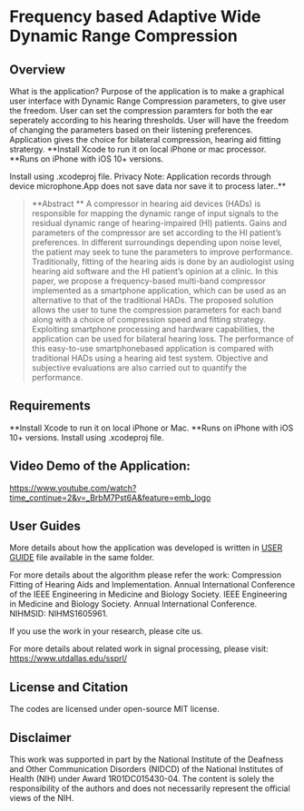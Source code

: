 # Frequency based Adaptive Wide Dynamic Range Compression

## Overview
What is the application?
Purpose of the application is to make a graphical user interface with Dynamic Range Compression parameters, to give user the freedom. User can set the compression paramters for both the ear seperately according to his hearing thresholds.
User will have the freedom of changing the parameters based on their listening preferences. Application gives the choice for bilateral compression, hearing aid fitting stratergy.
**Install Xcode to run it on local iPhone or mac processor.
**Runs on iPhone with iOS 10+ versions.

Install using .xcodeproj file.
Privacy Note: Application records through device microphone.App does not save data nor save it to process later..**

> **Abstract ** 
A compressor in hearing aid devices (HADs) is responsible
for mapping the dynamic range of input signals to the residual dynamic
range of hearing-impaired (HI) patients. Gains and parameters of
the compressor are set according to the HI patient’s preferences. In
different surroundings depending upon noise level, the patient may
seek to tune the parameters to improve performance. Traditionally,
fitting of the hearing aids is done by an audiologist using hearing
aid software and the HI patient’s opinion at a clinic. In this paper,
we propose a frequency-based multi-band compressor implemented
as a smartphone application, which can be used as an alternative
to that of the traditional HADs. The proposed solution allows the
user to tune the compression parameters for each band along with a
choice of compression speed and fitting strategy. Exploiting smartphone
processing and hardware capabilities, the application can be used for
bilateral hearing loss. The performance of this easy-to-use smartphonebased
application is compared with traditional HADs using a hearing
aid test system. Objective and subjective evaluations are also carried
out to quantify the performance.

## Requirements
**Install Xcode to run it on local iPhone or Mac.
**Runs on iPhone with iOS 10+ versions.
Install using .xcodeproj file.

 

## Video Demo of the Application:
https://www.youtube.com/watch?time_continue=2&v=_BrbM7Pst6A&feature=emb_logo

## User Guides
More details about how the application was developed is written in [USER GUIDE](Compression_Users-Guide-iOS.pdf) file available in the same folder.

For more details about the algorithm please refer the work:
Compression Fitting of Hearing Aids and Implementation. Annual International Conference of the IEEE Engineering in Medicine and Biology Society. 
IEEE Engineering in Medicine and Biology Society. Annual International Conference. NIHMSID: NIHMS1605961.

If you use the work in your research, please cite us.

For more details about related work in signal processing, please visit: https://www.utdallas.edu/ssprl/

## License and Citation

The codes are licensed under open-source MIT license.

## Disclaimer
This work was supported in part by the National Institute of the Deafness and Other Communication Disorders (NIDCD) of the National Institutes of Health (NIH) under Award 1R01DC015430-04. The content is solely the responsibility of the authors and does not necessarily represent the official views of the NIH.
